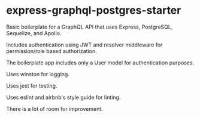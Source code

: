 # express-graphql-postgres-starter

Basic boilerplate for a GraphQL API that uses Express, PostgreSQL, Sequelize, and Apollo.

Includes authentication using JWT and resolver middleware for permission/role based authorization.

The boilerplate app includes only a User model for authentication purposes.

Uses winston for logging.

Uses jest for testing.

Uses eslint and airbnb's style guide for linting.

There is a lot of room for improvement.

